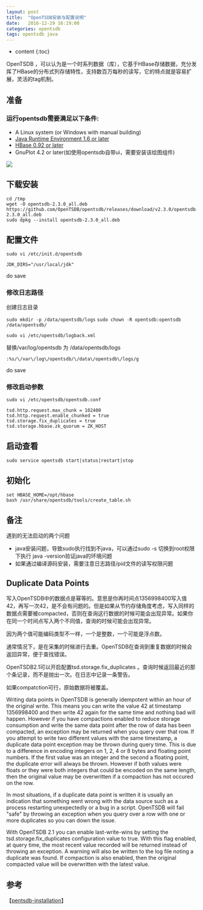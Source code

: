 ```yaml
---
layout: post
title:  "OpenTSDB安装与配置说明"
date:   2016-12-29 16:19:00
categories: opentsdb
tags: opentsdb java
---
```


* content
{:toc}

OpenTSDB ，可以认为是一个时系列数据（库），它基于HBase存储数据，充分发挥了HBase的分布式列存储特性，支持数百万每秒的读写，它的特点就是容易扩展，灵活的tag机制。





## 准备

### 运行opentsdb需要满足以下条件:
- A Linux system (or Windows with manual building)
- [Java Runtime Environment 1.6 or later](https://imevis.github.io/2016/12/21/ubuntu-install-java-offline/)
- [HBase 0.92 or later](https://hbase.apache.org/book.html#quickstart)
- GnuPlot 4.2 or later(如使用opentsdb自带ui，需要安装该绘图组件)

![](http://opentsdb.net/img/tsdb-architecture.png)

## 下载安装

```
cd /tmp
wget -O opentsdb-2.3.0_all.deb https://github.com/OpenTSDB/opentsdb/releases/download/v2.3.0/opentsdb-2.3.0_all.deb
sudo dpkg --install opentsdb-2.3.0_all.deb 
```

## 配置文件

`sudo vi /etc/init.d/opentsdb`

`JDK_DIRS="/usr/local/jdk"`

do save

### 修改日志路径

创建日志目录

`sudo mkdir -p /data/opentsdb/logs`
`sudo chown -R opentsdb:opentsdb /data/opentsdb/`

`sudo vi /etc/opentsdb/logback.xml` 

替换/var/log/opentsdb 为  /data/opentsdb/logs

`:%s/\/var\/log\/opentsdb/\/data\/opentsdb\/logs/g`

do save

### 修改启动参数

`sudo vi /etc/opentsdb/opentsdb.conf`

```
tsd.http.request.max_chunk = 102400
tsd.http.request.enable_chunked = true
tsd.storage.fix_duplicates = true
tsd.storage.hbase.zk_quorum = ZK_HOST
```

## 启动查看

`sudo service opentsdb start|status|restart|stop` 


## 初始化

```
set HBASE_HOME=/opt/hbase
bash /usr/share/opentsdb/tools/create_table.sh
```


## 备注
遇到的无法启动的两个问题
 - java安装问题，导致sudo执行找到不java，可以通过sudo -s 切换到root权限下执行 java -version验证java的环境问题
 - 如果通过编译源码安装，需要注意日志路径/pid文件的读写权限问题


## Duplicate Data Points

写入OpenTSDB中的数据点是幂等的。意思是你再时间点1356998400写入值42，再写一次42，是不会有问题的。但是如果从节约存储角度考虑，写入同样的数据点需要被compacted，否则在查询这行数据的时候可能会出现异常。如果你在同一个时间点写入两个不同值，查询的时候可能会出现异常。

因为两个值可能编码类型不一样，一个是整数，一个可能是浮点数。

通常情况下，是在采集的时候进行去重。OpenTSDB在查询到重复数据的时候会返回异常，便于查找错误。

OpenTSDB2.1可以开启配置tsd.storage.fix_duplicates 。查询时候返回最近的那个条记录，而不是抛出一次。在日志中记录一条警告。

如果compatction可行，原始数据将被覆盖。

Writing data points in OpenTSDB is generally idempotent within an hour of the original write. This means you can write the value 42 at timestamp 1356998400 and then write 42 again for the same time and nothing bad will happen. However if you have compactions enabled to reduce storage consumption and write the same data point after the row of data has been compacted, an exception may be returned when you query over that row. If you attempt to write two different values with the same timestamp, a duplicate data point exception may be thrown during query time. This is due to a difference in encoding integers on 1, 2, 4 or 8 bytes and floating point numbers. If the first value was an integer and the second a floating point, the duplicate error will always be thrown. However if both values were floats or they were both integers that could be encoded on the same length, then the original value may be overwritten if a compaction has not occured on the row.

In most situations, if a duplicate data point is written it is usually an indication that something went wrong with the data source such as a process restarting unexpectedly or a bug in a script. OpenTSDB will fail "safe" by throwing an exception when you query over a row with one or more duplicates so you can down the issue.

With OpenTSDB 2.1 you can enable last-write-wins by setting the tsd.storage.fix_duplicates configuration value to true. With this flag enabled, at query time, the most recent value recorded will be returned instead of throwing an exception. A warning will also be written to the log file noting a duplicate was found. If compaction is also enabled, then the original compacted value will be overwritten with the latest value.

## 参考
【[pentsdb-installation](http://opentsdb.net/docs/build/html/installation.html)】
